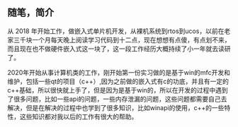 ## 随笔，简介

从 2018 年开始工作，做嵌入式单片机开发，从裸机系统到rtos到ucos，以前在老家三千块一个月每天晚上阅读学习代码到十二点，现在想想有点傻，有点划不来，而且现在也不做硬件嵌入式这一块了，这一段工作经历大概持续了小一年就去读研了。

2020年开始从事计算机类的工作，刚开始第一份实习做的是基于win的mfc开发和维护，包括一些qt的项目（c++）,因为之前做的嵌入式有c的功底，并且有一定的c++基础，所以很快就上手了，但是因为是基于win的，所以在开发的过程中遇到了很多问题，比如一些api的问题，一些内存泄漏的问题，这些问题都需要自己去解决，但是在解决的过程中也学到了很多知识，比如winapi的使用，c++的一些特性，这些知识都对我以后的工作有很大的帮助。